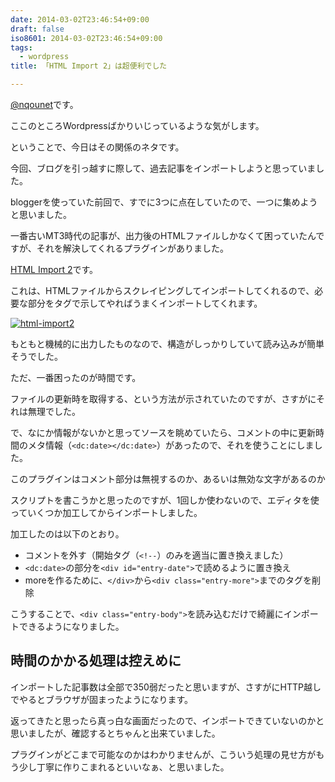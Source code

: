 ```yaml
---
date: 2014-03-02T23:46:54+09:00
draft: false
iso8601: 2014-03-02T23:46:54+09:00
tags:
  - wordpress
title: 「HTML Import 2」は超便利でした

---
```


[@nqounet](https://twitter.com/nqounet)です。

ここのところWordpressばかりいじっているような気がします。

ということで、今日はその関係のネタです。

今回、ブログを引っ越すに際して、過去記事をインポートしようと思っていました。

bloggerを使っていた前回で、すでに3つに点在していたので、一つに集めようと思いました。

一番古いMT3時代の記事が、出力後のHTMLファイルしかなくて困っていたんですが、それを解決してくれるプラグインがありました。

[HTML Import 2](http://wordpress.org/plugins/import-html-pages/)です。

これは、HTMLファイルからスクレイピングしてインポートしてくれるので、必要な部分をタグで示してやればうまくインポートしてくれます。

[![html-import2](https://www.nqou.net/wp-content/uploads/2014/03/html-import2-300x187.png)](/wp-content/uploads/2014/03/html-import2.png)

もともと機械的に出力したものなので、構造がしっかりしていて読み込みが簡単そうでした。

ただ、一番困ったのが時間です。

ファイルの更新時を取得する、という方法が示されていたのですが、さすがにそれは無理でした。

で、なにか情報がないかと思ってソースを眺めていたら、コメントの中に更新時間のメタ情報（`<dc:date></dc:date>`）があったので、それを使うことにしました。

このプラグインはコメント部分は無視するのか、あるいは無効な文字があるのか

スクリプトを書こうかと思ったのですが、1回しか使わないので、エディタを使っていくつか加工してからインポートしました。

加工したのは以下のとおり。

* コメントを外す（開始タグ（`<!--`）のみを適当に置き換えました）
* `<dc:date>`の部分を`<div id="entry-date">`で読めるように置き換え
* moreを作るために、`</div>`から`<div class="entry-more">`までのタグを削除

こうすることで、`<div class="entry-body">`を読み込むだけで綺麗にインポートできるようになりました。

## 時間のかかる処理は控えめに

インポートした記事数は全部で350弱だったと思いますが、さすがにHTTP越しでやるとブラウザが固まったようになります。

返ってきたと思ったら真っ白な画面だったので、インポートできていないのかと思いましたが、確認するとちゃんと出来ていました。

プラグインがどこまで可能なのかはわかりませんが、こういう処理の見せ方がもう少し丁寧に作りこまれるといいなぁ、と思いました。
